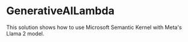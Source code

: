 # GenerativeAILambda

This solution shows how to use Microsoft Semantic Kernel with Meta's Llama 2 model.
